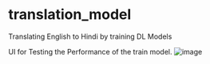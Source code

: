 # translation_model
Translating English to Hindi by training DL Models

UI for Testing the Performance of the train model.
![image](https://github.com/user-attachments/assets/116402e9-df5f-4143-b61c-bcc644cf7ccc)
